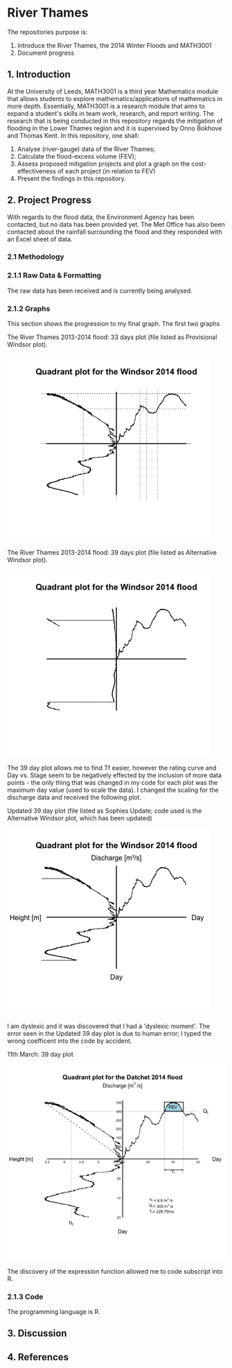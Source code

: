 # River Thames
The repositories purpose is:
1) Introduce the River Thames, the 2014 Winter Floods and MATH3001
2) Document progress

## 1. Introduction

At the University of Leeds, MATH3001 is a third year Mathematics module that allows students to explore mathematics/applications of mathematics in more depth. Essentially, MATH3001 is a research module that aims to expand a student's skills in team work, research, and report writing. The research that is being conducted in this repository regards the mitigation of flooding in the Lower Thames region and it is supervised by Onno Bokhove and Thomas Kent. In this repository, one shall:

1) Analyse (river-gauge) data of the River Thames;
2) Calculate the flood-excess volume (FEV);
3) Assess proposed mitigation projects and plot a graph on the cost-effectiveness of each project (in relation to FEV)
4) Present the findings in this repository.

## 2. Project Progress

With regards to the flood data, the Environment Agency has been contacted, but no data has been provided yet. The Met Office has also been contacted about the rainfall surrounding the flood and they responded with an Excel sheet of data.

### 2.1 Methodology



### 2.1.1 Raw Data & Formatting

The raw data has been received and is currently being analysed.

### 2.1.2 Graphs

This section shows the progression to my final graph. The first two graphs 

The River Thames 2013-2014 flood: 33 days plot (file listed as Provisional Windsor plot).

![SophiesProvisionalWindsorPlot](https://github.com/Rivers-Project-2018/Sophie-River-Thames/blob/master/SophiesProvisionalWindsorPlot.png)

The River Thames 2013-2014 flood: 39 days plot (file listed as Alternative Windsor plot).

![SophiesAlternativeWindsorPlot](https://github.com/Rivers-Project-2018/Sophie-River-Thames/blob/master/SophiesAlternativeWindsorPlot.png)

The 39 day plot allows me to find Tf easier, however the rating curve and Day vs. Stage seem to be negatively effected by the inclusion of more data points - the only thing that was changed in my code for each plot was the maximum day value (used to scale the data). I changed the scaling for the discharge data and received the following plot.

Updated 39 day plot (file listed as Sophies Update; code used is the Alternative Windsor plot, which has been updated)

![SophiesUpdate](https://github.com/Rivers-Project-2018/Sophie-River-Thames/blob/master/SophiesUpdate.png)

I am dyslexic and it was discovered that I had a 'dyslexic moment'. The error seen in the Updated 39 day plot is due to human error; I typed the wrong coefficent into the code by accident.

11th March: 39 day plot

![Datchet14](https://github.com/Rivers-Project-2018/Sophie-River-Thames/blob/master/Datchet14.png)

The discovery of the expression function allowed me to code subscript into R.

### 2.1.3 Code

The programming language is R. 

## 3. Discussion 


## 4. References
